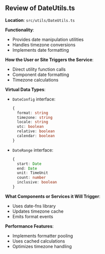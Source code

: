 ## Review of DateUtils.ts

**Location**: `src/utils/DateUtils.ts`

**Functionality**:
- Provides date manipulation utilities
- Handles timezone conversions
- Implements date formatting

**How the User or Site Triggers the Service**:
- Direct utility function calls
- Component date formatting
- Timezone calculations

**Virtual Data Types**:
- `DateConfig` interface:
  ```typescript
  {
    format: string
    timezone: string
    locale: string
    utc: boolean
    relative: boolean
    calendar: boolean
  }
  ```
- `DateRange` interface:
  ```typescript
  {
    start: Date
    end: Date
    unit: TimeUnit
    count: number
    inclusive: boolean
  }
  ```

**What Components or Services it Will Trigger**:
- Uses date-fns library
- Updates timezone cache
- Emits format events

**Performance Features**:
- Implements formatter pooling
- Uses cached calculations
- Optimizes timezone handling
